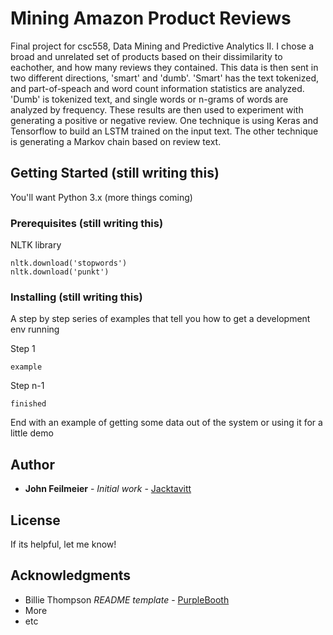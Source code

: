 # Mining Amazon Product Reviews

Final project for csc558, Data Mining and Predictive Analytics II. I chose a broad and unrelated set of products based on their dissimilarity to eachother, and how many reviews they contained. This data is then sent in two different directions, 'smart' and 'dumb'.
'Smart' has the text tokenized, and part-of-speach and word count information statistics are analyzed.
'Dumb' is tokenized text, and single words or n-grams of words are analyzed by frequency.
These results are then used to experiment with generating a positive or negative review.
One technique is using Keras and Tensorflow to build an LSTM trained on the input text.
The other technique is generating a Markov chain based on review text.

## Getting Started (still writing this)

You'll want Python 3.x 
(more things coming)

### Prerequisites (still writing this)

NLTK library 

```
nltk.download('stopwords')
nltk.download('punkt')
```

### Installing (still writing this)

A step by step series of examples that tell you how to get a development env running

Step 1

```
example
```

Step n-1

```
finished
```

End with an example of getting some data out of the system or using it for a little demo


## Author

* **John Feilmeier** - *Initial work* - [Jacktavitt](https://github.com/jacktavitt)


## License

If its helpful, let me know!

## Acknowledgments

* Billie Thompson *README template* - [PurpleBooth](https://github.com/PurpleBooth)
* More
* etc

